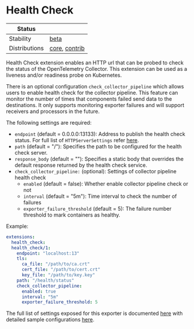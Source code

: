 # Health Check

<!-- status autogenerated section -->
| Status        |           |
| ------------- |-----------|
| Stability     | [beta]  |
| Distributions | [core], [contrib] |

[beta]: https://github.com/open-telemetry/opentelemetry-collector#beta
[core]: https://github.com/open-telemetry/opentelemetry-collector-releases/tree/main/distributions/otelcol
[contrib]: https://github.com/open-telemetry/opentelemetry-collector-releases/tree/main/distributions/otelcol-contrib
<!-- end autogenerated section -->

Health Check extension enables an HTTP url that can be probed to check the
status of the OpenTelemetry Collector. This extension can be used as a
liveness and/or readiness probe on Kubernetes.

There is an optional configuration `check_collector_pipeline` which allows
users to enable health check for the collector pipeline. This feature can
monitor the number of times that components failed send data to the destinations.
It only supports monitoring exporter failures and will support receivers and
processors in the future.

The following settings are required:

- `endpoint` (default = 0.0.0.0:13133): Address to publish the health check status. For full list of `HTTPServerSettings` refer [here](https://github.com/open-telemetry/opentelemetry-collector/tree/main/config/confighttp).
- `path` (default = "/"): Specifies the path to be configured for the health check server.
- `response_body` (default = ""): Specifies a static body that overrides the default response returned by the health check service. 
- `check_collector_pipeline:` (optional): Settings of collector pipeline health check
    - `enabled` (default = false): Whether enable collector pipeline check or not
    - `interval` (default = "5m"): Time interval to check the number of failures
    - `exporter_failure_threshold` (default = 5): The failure number threshold to mark
      containers as healthy.

Example:

```yaml
extensions:
  health_check:
  health_check/1:
    endpoint: "localhost:13"
    tls:
      ca_file: "/path/to/ca.crt"
      cert_file: "/path/to/cert.crt"
      key_file: "/path/to/key.key"
    path: "/health/status"
    check_collector_pipeline:
      enabled: true
      interval: "5m"
      exporter_failure_threshold: 5
```

The full list of settings exposed for this exporter is documented [here](./config.go)
with detailed sample configurations [here](./testdata/config.yaml).
